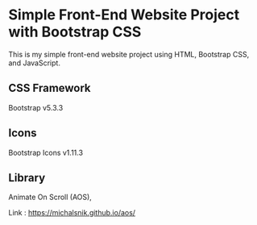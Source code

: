 # Simple Front-End Website Project with Bootstrap CSS

This is my simple front-end website project using HTML, Bootstrap CSS, and JavaScript.

## CSS Framework

Bootstrap v5.3.3

## Icons

Bootstrap Icons v1.11.3

## Library

Animate On Scroll (AOS),

Link : https://michalsnik.github.io/aos/
